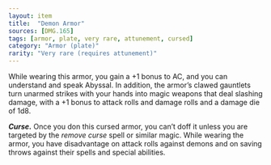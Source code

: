 ```yaml
---
layout: item
title:  "Demon Armor"
sources: [DMG.165]
tags: [armor, plate, very rare, attunement, cursed]
category: "Armor (plate)"
rarity: "Very rare (requires attunement)"
---
```


While wearing this armor, you gain a +1 bonus to AC, and you can understand and speak Abyssal. In addition, the armor’s clawed gauntlets turn unarmed strikes with your hands into magic weapons that deal slashing damage, with a +1 bonus to attack rolls and damage rolls and a damage die of 1d8.

***Curse.*** Once you don this cursed armor, you can’t doff it unless you are targeted by the *remove curse* spell or similar magic. While wearing the armor, you have disadvantage on attack rolls against demons and on saving throws against their spells and special abilities.